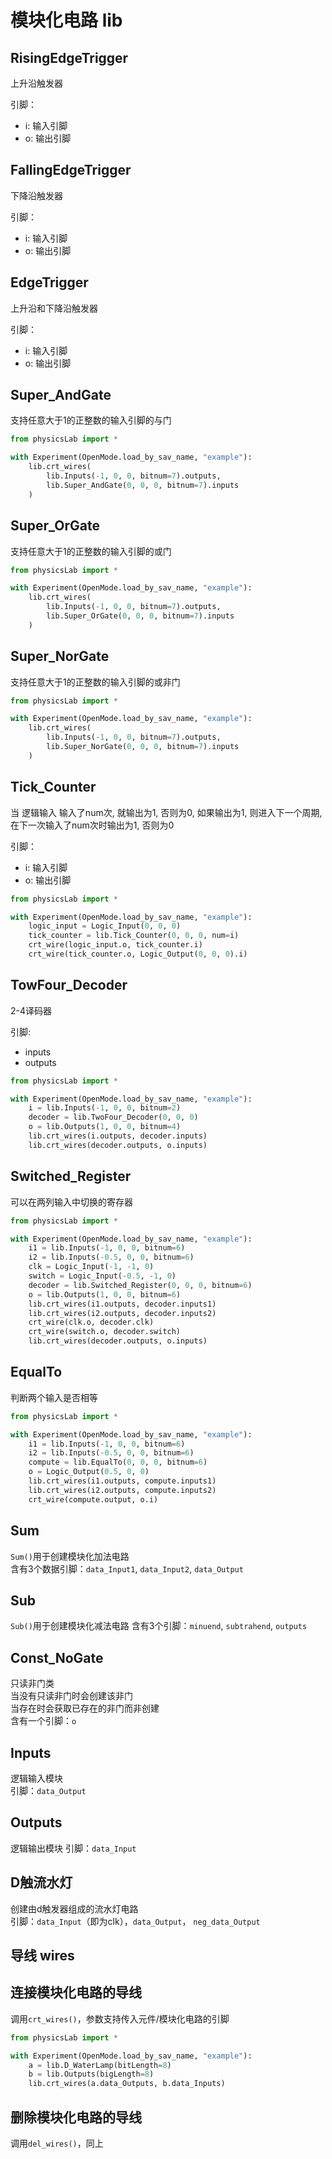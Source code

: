 # 模块化电路 lib

## RisingEdgeTrigger
上升沿触发器

引脚：
* i: 输入引脚
* o: 输出引脚

## FallingEdgeTrigger
下降沿触发器

引脚：
* i: 输入引脚
* o: 输出引脚

## EdgeTrigger
上升沿和下降沿触发器

引脚：
* i: 输入引脚
* o: 输出引脚

## Super_AndGate
支持任意大于1的正整数的输入引脚的与门
```Python
from physicsLab import *

with Experiment(OpenMode.load_by_sav_name, "example"):
    lib.crt_wires(
        lib.Inputs(-1, 0, 0, bitnum=7).outputs,
        lib.Super_AndGate(0, 0, 0, bitnum=7).inputs
    )
```

## Super_OrGate
支持任意大于1的正整数的输入引脚的或门
```Python
from physicsLab import *

with Experiment(OpenMode.load_by_sav_name, "example"):
    lib.crt_wires(
        lib.Inputs(-1, 0, 0, bitnum=7).outputs,
        lib.Super_OrGate(0, 0, 0, bitnum=7).inputs
    )
```

## Super_NorGate
支持任意大于1的正整数的输入引脚的或非门
```Python
from physicsLab import *

with Experiment(OpenMode.load_by_sav_name, "example"):
    lib.crt_wires(
        lib.Inputs(-1, 0, 0, bitnum=7).outputs,
        lib.Super_NorGate(0, 0, 0, bitnum=7).inputs
    )
```

## Tick_Counter
当 逻辑输入 输入了num次, 就输出为1, 否则为0, 如果输出为1, 则进入下一个周期, 在下一次输入了num次时输出为1, 否则为0

引脚：
* i: 输入引脚
* o: 输出引脚

```Python
from physicsLab import *

with Experiment(OpenMode.load_by_sav_name, "example"):
    logic_input = Logic_Input(0, 0, 0)
    tick_counter = lib.Tick_Counter(0, 0, 0, num=i)
    crt_wire(logic_input.o, tick_counter.i)
    crt_wire(tick_counter.o, Logic_Output(0, 0, 0).i)
```

## TowFour_Decoder
2-4译码器

引脚:
* inputs
* outputs

```Python
from physicsLab import *

with Experiment(OpenMode.load_by_sav_name, "example"):
    i = lib.Inputs(-1, 0, 0, bitnum=2)
    decoder = lib.TwoFour_Decoder(0, 0, 0)
    o = lib.Outputs(1, 0, 0, bitnum=4)
    lib.crt_wires(i.outputs, decoder.inputs)
    lib.crt_wires(decoder.outputs, o.inputs)
```

## Switched_Register
可以在两列输入中切换的寄存器

```Python
from physicsLab import *

with Experiment(OpenMode.load_by_sav_name, "example"):
    i1 = lib.Inputs(-1, 0, 0, bitnum=6)
    i2 = lib.Inputs(-0.5, 0, 0, bitnum=6)
    clk = Logic_Input(-1, -1, 0)
    switch = Logic_Input(-0.5, -1, 0)
    decoder = lib.Switched_Register(0, 0, 0, bitnum=6)
    o = lib.Outputs(1, 0, 0, bitnum=6)
    lib.crt_wires(i1.outputs, decoder.inputs1)
    lib.crt_wires(i2.outputs, decoder.inputs2)
    crt_wire(clk.o, decoder.clk)
    crt_wire(switch.o, decoder.switch)
    lib.crt_wires(decoder.outputs, o.inputs)
```

## EqualTo
判断两个输入是否相等

```Python
from physicsLab import *

with Experiment(OpenMode.load_by_sav_name, "example"):
    i1 = lib.Inputs(-1, 0, 0, bitnum=6)
    i2 = lib.Inputs(-0.5, 0, 0, bitnum=6)
    compute = lib.EqualTo(0, 0, 0, bitnum=6)
    o = Logic_Output(0.5, 0, 0)
    lib.crt_wires(i1.outputs, compute.inputs1)
    lib.crt_wires(i2.outputs, compute.inputs2)
    crt_wire(compute.output, o.i)
```

## Sum
```Sum()```用于创建模块化加法电路  
含有3个数据引脚：`data_Input1`, `data_Input2`, `data_Output`

## Sub
`Sub()`用于创建模块化减法电路
含有3个引脚：`minuend`, `subtrahend`, `outputs`

## Const_NoGate
只读非门类  
当没有只读非门时会创建该非门  
当存在时会获取已存在的非门而非创建  
含有一个引脚：`o`

## Inputs
逻辑输入模块  
引脚：`data_Output`

## Outputs
逻辑输出模块
引脚：`data_Input`

## D触流水灯
创建由d触发器组成的流水灯电路  
引脚：`data_Input`（即为clk），`data_Output`， `neg_data_Output`

## 导线 wires
## 连接模块化电路的导线
调用`crt_wires()`，参数支持传入元件/模块化电路的引脚
```Python
from physicsLab import *

with Experiment(OpenMode.load_by_sav_name, "example"):
    a = lib.D_WaterLamp(bitLength=8)
    b = lib.Outputs(bigLength=8)
    lib.crt_wires(a.data_Outputs, b.data_Inputs)
```

## 删除模块化电路的导线
调用`del_wires()`，同上
